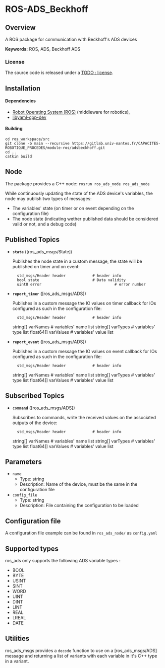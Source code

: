 # ROS-ADS_Beckhoff

## Overview

A ROS package for communication with Beckhoff's ADS devices

**Keywords:** ROS, ADS, Beckhoff ADS

### License

The source code is released under a [TODO : license](LICENSE).

## Installation

#### Dependencies

- [Robot Operating System (ROS)](http://wiki.ros.org) (middleware for robotics),
- [libyaml-cpp-dev](https://github.com/jbeder/yaml-cpp)


#### Building

	cd ros_workspace/src
	git clone -b main --recursive https://gitlab.univ-nantes.fr/CAPACITES-ROBOTIQUE_PROCEDES/module-ros/adsbeckhoff.git
	cd ..
	catkin build

## Node

The package provides a C++ node: `rosrun ros_ads_node ros_ads_node`

While continuously updating the state of the ADS device's variables, the node may publish two types of messages:
- The variables' state (on timer or on event depending on the configuration file)
- The node state (indicating wether published data should be considered valid or not, and a debug code)

## Published Topics 

* **`state`** ([ros_ads_msgs/State])

	Publishes the node state in a custom message, the state will be published on timer and on event:
	
		std_msgs/Header header            # header info
		bool state                        # Data validity
		uint8 error 					            # error number

* **`report_timer`** ([ros_ads_msgs/ADS])

	Publishes in a custom message the IO values on timer callback for IOs configured as such in the configuration file:
	
		std_msgs/Header header            # header info
    string[] varNames                 # variables' name list
    string[] varTypes                 # variables' type list
    float64[] varValues               # variables' value list

* **`report_event`** ([ros_ads_msgs/ADS])

	Publishes in a custom message the IO values on event callback for IOs configured as such in the configuration file:
	
		std_msgs/Header header            # header info
    string[] varNames                 # variables' name list
    string[] varTypes                 # variables' type list
    float64[] varValues               # variables' value list

## Subscribed Topics 

* **`command`** ([ros_ads_msgs/ADS])

	Subscribes to commands, write the received values on the associated outputs of the device:
	
		std_msgs/Header header            # header info
    string[] varNames                 # variables' name list
    string[] varTypes                 # variables' type list
    float64[] varValues               # variables' value list

## Parameters

- `name`
    - Type: string
    - Description: Name of the device, must be the same in the configuration file
- `config_file`
    - Type: string
    - Description: File containing the configuration to be loaded

## Configuration file

A configuration file example can be found in `ros_ads_node/` as `config.yaml`

## Supported types

ros_ads only supports the following ADS variable types :

  - BOOL
  - BYTE
  - USINT
  - SINT
  - WORD
  - UINT
  - DINT
  - LINT
  - REAL
  - LREAL
  - DATE

## Utilities

ros_ads_msgs provides a `decode` function to use on a [ros_ads_msgs/ADS] message and returning a list of variants with each variable in it's C++ type in a variant. 
